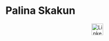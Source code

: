 # Palina Skakun

<p align="center">
  <a href="https://www.linkedin.com/in/palinaskakun/"><img width="32px" alt="LinkedIn" title="LinkedIn" src="[https://cdn-icons-png.flaticon.com/512/174/174857.png]([https://custom-icon-badges.demolab.com/badge/-My%20Repos-blue?style=for-the-badge&logoColor=white&logo=repo](https://cdn-icons-png.flaticon.com/512/174/174857.png))"/></a>
</p>



<!--
**palinaskakun/PalinaSkakun** is a ✨ _special_ ✨ repository because its `README.md` (this file) appears on your GitHub profile.

Here are some ideas to get you started:

- 🔭 I’m currently working on ...
- 🌱 I’m currently learning ...
- 👯 I’m looking to collaborate on ...
- 🤔 I’m looking for help with ...
- 💬 Ask me about ...
- 📫 How to reach me: ...
- 😄 Pronouns: ...
- ⚡ Fun fact: ...
-->
